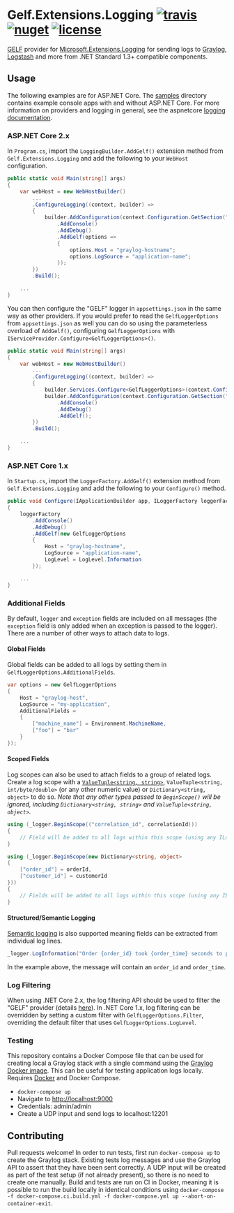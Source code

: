 # Gelf.Extensions.Logging [![travis](https://img.shields.io/travis/mattwcole/gelf-extensions-logging.svg?style=flat-square)](https://travis-ci.org/mattwcole/gelf-extensions-logging) [![nuget](https://img.shields.io/nuget/v/Gelf.Extensions.Logging.svg?style=flat-square)](https://www.nuget.org/packages/Gelf.Extensions.Logging) [![license](https://img.shields.io/github/license/mattwcole/gelf-extensions-logging.svg?style=flat-square)](https://github.com/mattwcole/gelf-extensions-logging/blob/master/LICENSE.md)

[GELF](http://docs.graylog.org/en/2.3/pages/gelf.html) provider for [Microsoft.Extensions.Logging](https://github.com/aspnet/Logging) for sending logs to [Graylog](https://www.graylog.org/), [Logstash](https://www.elastic.co/products/logstash) and more from .NET Standard 1.3+ compatible components.

## Usage

The following examples are for ASP.NET Core. The [samples](/samples) directory contains example console apps with and without ASP.NET Core. For more information on providers and logging in general, see the aspnetcore [logging documentation](https://docs.microsoft.com/en-us/aspnet/core/fundamentals/logging?tabs=aspnetcore2x#how-to-add-providers).

### ASP.NET Core 2.x

In `Program.cs`, import the `LoggingBuilder.AddGelf()` extension method from `Gelf.Extensions.Logging` and add the following to your `WebHost` configuration.

```csharp
public static void Main(string[] args)
{
    var webHost = new WebHostBuilder()
        ...
        .ConfigureLogging((context, builder) =>
        {
            builder.AddConfiguration(context.Configuration.GetSection("Logging"))
                .AddConsole()
                .AddDebug()
                .AddGelf(options =>
                {
                    options.Host = "graylog-hostname";
                    options.LogSource = "application-name";
                });
        })
        .Build();

    ...
}
```

You can then configure the "GELF" logger in `appsettings.json` in the same way as other providers. If you would prefer to read the `GelfLoggerOptions` from `appsettings.json` as well you can do so using the parameterless overload of `AddGelf()`, configuring `GelfLoggerOptions` with `IServiceProvider.Configure<GelfLoggerOptions>()`.

```csharp
public static void Main(string[] args)
{
    var webHost = new WebHostBuilder()
        ...
        .ConfigureLogging((context, builder) =>
        {
            builder.Services.Configure<GelfLoggerOptions>(context.Configuration.GetSection("Graylog"));
            builder.AddConfiguration(context.Configuration.GetSection("Logging"))
                .AddConsole()
                .AddDebug()
                .AddGelf();
        })
        .Build();

    ...
}
```

### ASP.NET Core 1.x

In `Startup.cs`, import the `LoggerFactory.AddGelf()` extension method from `Gelf.Extensions.Logging` and add the following to your `Configure()` method.

```csharp
public void Configure(IApplicationBuilder app, ILoggerFactory loggerFactory)
{
    loggerFactory
        .AddConsole()
        .AddDebug()
        .AddGelf(new GelfLoggerOptions
        {
            Host = "graylog-hostname",
            LogSource = "application-name",
            LogLevel = LogLevel.Information
        });

    ...
}
```

### Additional Fields

By default, `logger` and `exception` fields are included on all messages (the `exception` field is only added when an exception is passed to the logger). There are a number of other ways to attach data to logs.

#### Global Fields

Global fields can be added to all logs by setting them in `GelfLoggerOptions.AdditionalFields`.

```csharp
var options = new GelfLoggerOptions
{
    Host = "graylog-host",
    LogSource = "my-application",
    AdditionalFields =
    {
        ["machine_name"] = Environment.MachineName,
        ["foo"] = "bar"
    }
});
```

#### Scoped Fields

Log scopes can also be used to attach fields to a group of related logs. Create a log scope with a [`ValueTuple<string, string>`](https://blogs.msdn.microsoft.com/dotnet/2017/03/09/new-features-in-c-7-0/), `ValueTuple<string, int/byte/double>` (or any other numeric value) or `Dictionary<string, object>` to do so. _Note that any other types passed to `BeginScope()` will be ignored, including `Dictionary<string, string>` and `ValueTuple<string, object>`._

```csharp
using (_logger.BeginScope(("correlation_id", correlationId)))
{
    // Field will be added to all logs within this scope (using any ILogger<T> instance).
}

using (_logger.BeginScope(new Dictionary<string, object>
{
    ["order_id"] = orderId,
    ["customer_id"] = customerId
}))
{
    // Fields will be added to all logs within this scope (using any ILogger<T> instance).
}
```

#### Structured/Semantic Logging

[Semantic logging](https://softwareengineering.stackexchange.com/questions/312197/benefits-of-structured-logging-vs-basic-logging) is also supported meaning fields can be extracted from individual log lines.

```csharp
_logger.LogInformation("Order {order_id} took {order_time} seconds to process", orderId, orderTime);
```

In the example above, the message will contain an `order_id` and `order_time`.

### Log Filtering

When using .NET Core 2.x, the log filtering API should be used to filter the "GELF" provider (details [here](https://docs.microsoft.com/en-us/aspnet/core/fundamentals/logging?tabs=aspnetcore2x#log-filtering)). In .NET Core 1.x, log filtering can be overridden by setting a custom filter with `GelfLoggerOptions.Filter`, overriding the default filter that uses `GelfLoggerOptions.LogLevel`.

### Testing

This repository contains a Docker Compose file that can be used for creating local a Graylog stack with a single command using the [Graylog Docker image](https://hub.docker.com/r/graylog/graylog/). This can be useful for testing application logs locally. Requires [Docker](https://www.docker.com/get-docker) and Docker Compose.

- `docker-compose up`
- Navigate to [http://localhost:9000](http://localhost:9000)
- Credentials: admin/admin
- Create a UDP input and send logs to localhost:12201

## Contributing

Pull requests welcome! In order to run tests, first run `docker-compose up` to create the Graylog stack. Existing tests log messages and use the Graylog API to assert that they have been sent correctly. A UDP input will be created as part of the test setup (if not already present), so there is no need to create one manually. Build and tests are run on CI in Docker, meaning it is possible to run the build locally in identical conditions using `docker-compose -f docker-compose.ci.build.yml -f docker-compose.yml up --abort-on-container-exit`.
